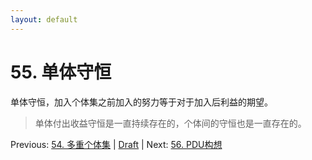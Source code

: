 ```yaml
---
layout: default
---
```

# 55. 单体守恒

单体守恒，加入个体集之前加入的努力等于对于加入后利益的期望。

> 单体付出收益守恒是一直持续存在的，个体间的守恒也是一直存在的。

Previous: [54. 多重个体集](54.md) | [Draft](../Draft.md) | Next: [56. PDU构想](56.md)